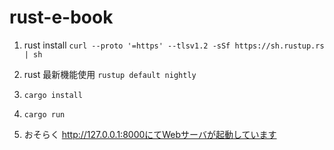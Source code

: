 # rust-e-book

1. rust install
`curl --proto '=https' --tlsv1.2 -sSf https://sh.rustup.rs | sh`

2. rust 最新機能使用 `rustup default nightly `
3. `cargo install`
4. `cargo run`
5. おそらく http://127.0.0.1:8000にてWebサーバが起動しています
